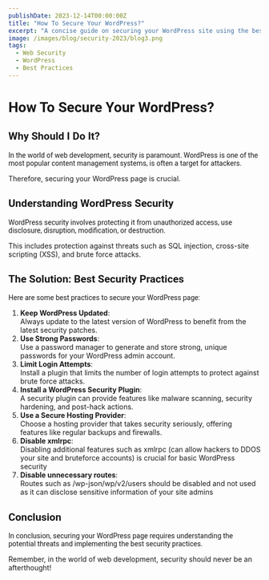 ```yaml
---
publishDate: 2023-12-14T00:00:00Z
title: "How To Secure Your WordPress?"
excerpt: "A concise guide on securing your WordPress site using the best security practices"
image: /images/blog/security-2023/blog3.png
tags:
  - Web Security
  - WordPress
  - Best Practices
---
```


<title>How To Secure WordPress? | Starship Shield</title>
<meta name="description" content="Learn how to protect your wordpress  page with a list of valuable best-security practices. Understand the nature of making a wordpress page secure and protected.">

<h1 style="font-family: 'Roboto', sans-serif;">How To Secure Your WordPress?</h1>

<h2 style="font-family: 'Roboto', sans-serif;">Why Should I Do It?</h2>

<p style="font-family: 'Roboto', sans-serif;">
In the world of web development, security is paramount. 
WordPress is one of the most popular content management systems, is often a target for attackers. 

Therefore, securing your WordPress page is crucial.</p>

<h2 style="font-family: 'Roboto', sans-serif;">Understanding WordPress Security</h2>

<p style="font-family: 'Roboto', sans-serif;">
WordPress security involves protecting it from unauthorized access, use disclosure, disruption, modification, or destruction. 

This includes protection against threats such as SQL injection, cross-site scripting (XSS), and brute force attacks.</p>

<h2 style="font-family: 'Roboto', sans-serif;">The Solution: Best Security Practices</h2>

<p style="font-family: 'Roboto', sans-serif;">
Here are some best practices to secure your WordPress page:
</p>

1. **Keep WordPress Updated**: <br>Always update to the latest version of WordPress to benefit from the latest security patches.
2. **Use Strong Passwords**: <br>Use a password manager to generate and store strong, unique passwords for your WordPress admin account.
3. **Limit Login Attempts**: <br>Install a plugin that limits the number of login attempts to protect against brute force attacks.
4. **Install a WordPress Security Plugin**: <br>A security plugin can provide features like malware scanning, security hardening, and post-hack actions.
5. **Use a Secure Hosting Provider**: <br>Choose a hosting provider that takes security seriously, offering features like regular backups and firewalls.
6. **Disable xmlrpc**: <br>Disabling additional features such as xmlrpc (can allow hackers to DDOS your site and bruteforce accounts) is crucial for basic WordPress security 
7. **Disable unnecessary routes**: <br>Routes such as /wp-json/wp/v2/users should be disabled and not used as it can disclose sensitive information of your site admins

<h2 style="font-family: 'Roboto', sans-serif;">Conclusion</h2>

<p style="font-family: 'Roboto', sans-serif;">
In conclusion, securing your WordPress page requires understanding the potential threats and implementing the best security practices. 

Remember, in the world of web development, security should never be an afterthought!</p>